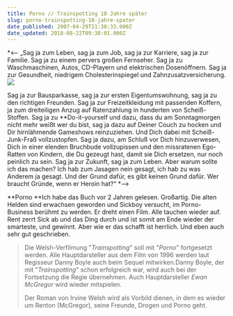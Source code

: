```yaml
---
title: Porno // Trainspotting 10 Jahre später
slug: porno-trainspotting-10-jahre-spater
date_published: 2007-04-29T21:38:33.000Z
date_updated: 2018-08-22T09:38:01.000Z
---
```


*<-- „Sag ja zum Leben, sag ja zum Job, sag ja zur Karriere, sag ja zur Familie. Sag ja zu einem pervers großen Fernseher. Sag ja zu Waschmaschinen, Autos, CD-Playern und elektrischen Dosenöffnern. Sag ja zur Gesundheit, niedrigem Cholesterinspiegel und Zahnzusatzversicherung.
![](//picdump.thafaker.de/img338.imageshack.us/img338/2585/trainspottingposterc100cx7.jpg)

Sag ja zur Bausparkasse, sag ja zur ersten Eigentumswohnung, sag ja zu den richtigen Freunden. Sag ja zur Freizeitkleidung mit passenden Koffern, ja zum dreiteiligen Anzug auf Ratenzahlung in hunderten von Scheiß-Stoffen. Sag ja zu **Do-it-yourself und dazu, dass du am Sonntagmorgen nicht mehr weißt wer du bist, sag ja dazu auf Deiner Couch zu hocken und Dir hirnlähmende Gameshows reinzuziehen. Und Dich dabei mit Scheiß-Junk-Fraß vollzustopfen. Sag ja dazu, am Schluß vor Dich hinzuverwesen, Dich in einer elenden Bruchbude vollzupissen und den missratenen Ego-Ratten von Kindern, die Du gezeugt hast, damit sie Dich ersetzen, nur noch peinlich zu sein. Sag ja zur Zukunft, sag ja zum Leben. Aber warum sollte ich das machen? Ich hab zum Jasagen nein gesagt, ich hab zu was Anderem ja gesagt. Und der Grund dafür, es gibt keinen Grund dafür. Wer braucht Gründe, wenn er Heroin hat?“ *-->

**Porno
**Ich habe das Buch vor 2 Jahren gelesen. Großartig. Die alten Helden sind erwachsen geworden und Sickboy versucht, im Porno-Business berühmt zu werden. Er dreht einen Film. Alle tauchen wieder auf. Rent zerrt Sick ab und das Ding durch und ist somit am Ende wieder der smarteste, und gewinnt. Aber wie er das schafft ist herrlich. Und eben auch sehr gut geschrieben.

> Die Welsh-Verfilmung "*Trainspotting*" soll mit "*Porno*" fortgesetzt werden. Alle Hauptdarsteller aus dem Film von 1996 werden laut Regisseur Danny Boyle auch beim Sequel mitwirken.Danny Boyle, der mit "*Trainspotting*" schon erfolgreich war, wird auch bei der Fortsetzung die Regie übernehmen. Auch Hauptdarsteller *Ewan McGregor* wird wieder mitspielen.
> 
> Der Roman von Irvine Welsh wird als Vorbild dienen, in dem es wieder um Renton (McGregor), seine Freunde, Drogen und Porno geht.
